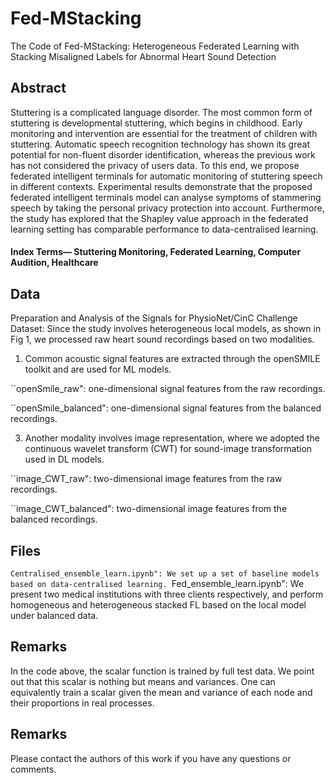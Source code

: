 # Fed-MStacking
The Code of Fed-MStacking: Heterogeneous Federated Learning with Stacking Misaligned Labels for Abnormal Heart Sound  Detection

## Abstract
Stuttering is a complicated language disorder. The most common  form of stuttering is developmental stuttering, which begins  in childhood. Early monitoring and intervention are essential  for the treatment of children with stuttering. Automatic  speech recognition technology has shown its great potential  for non-fluent disorder identification, whereas the previous  work has not considered the privacy of users  data. To  this end, we propose federated intelligent terminals for automatic  monitoring of stuttering speech in different contexts.  Experimental results demonstrate that the proposed federated  intelligent terminals model can analyse symptoms of stammering  speech by taking the personal privacy protection into  account. Furthermore, the study has explored that the Shapley  value approach in the federated learning setting has comparable  performance to data-centralised learning.

#### Index Terms— Stuttering Monitoring, Federated Learning, Computer Audition, Healthcare

## Data
Preparation and Analysis of the Signals for PhysioNet/CinC Challenge Dataset:
Since the study involves heterogeneous local models, as shown in Fig 1, we processed raw heart sound recordings based on two modalities. 
1) Common acoustic signal features are extracted through the openSMILE toolkit and are used for ML models.
   
``openSmile_raw": one-dimensional signal features from the raw recordings.

``openSmile_balanced": one-dimensional signal features from the balanced recordings.

3) Another modality involves image representation, where we adopted the continuous wavelet transform (CWT) for sound-image transformation used in DL models.
   
``image_CWT_raw": two-dimensional image features from the raw recordings.

``image_CWT_balanced": two-dimensional image features from the balanced recordings.

## Files
``Centralised_ensemble_learn.ipynb": We set up a set of baseline models based on data-centralised learning.
``Fed_ensemble_learn.ipynb": We present two medical institutions with three clients respectively, and perform homogeneous and heterogeneous stacked FL based on the local model under balanced data. 

## Remarks
In the code above, the scalar function is trained by full test data. We point out that this scalar is nothing but means and variances. One can equivalently train a scalar given the mean and variance of each node and their proportions in real processes.

## Remarks
Please contact the authors of this work if you have any questions or comments.
